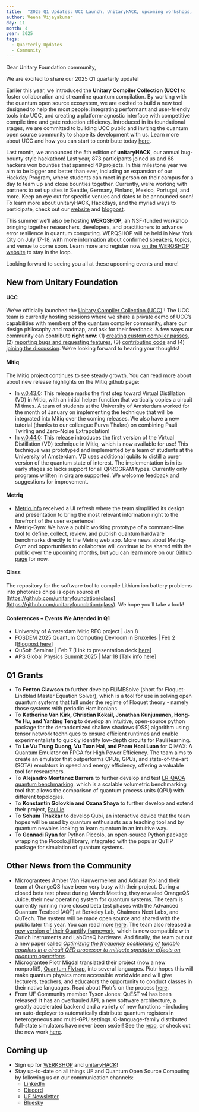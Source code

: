```yaml
---
title:  "2025 Q1 Updates: UCC Launch, UnitaryHACK, upcoming workshops, and more"
author: Veena Vijayakumar
day: 11
month: 4
year: 2025
tags: 
  - Quarterly Updates
  - Community
--- 
```


Dear Unitary Foundation community,

We are excited to share our 2025 Q1 quarterly update! 

Earlier this year, we introduced the **Unitary Compiler Collection (UCC)** to foster collaboration and streamline quantum compilation. By working with the quantum open source ecosystem, we are excited to build a new tool designed to help the most people: integrating performant and user-friendly tools into UCC, and creating a platform-agnostic interface with competitive compile time and gate reduction efficiency. Introduced in its foundational stages, we are committed to building UCC public and inviting the quantum open source community to shape its development with us. Learn more about UCC and how you can start to contribute today [here](https://unitary.foundation/posts/2025_ucc_launch_blog/). 

Last month, we announced the 5th edition of **unitaryHACK**, our annual bug-bounty style hackathon! Last year, 873 participants joined us and 68 hackers won bounties that spanned 49 projects. In this milestone year we aim to be bigger and better than ever, including an expansion of our Hackday Program, where students can meet in person on their campus for a day to team up and close bounties together. Currently, we’re working with partners to set up sites in Seattle, Germany, Finland, Mexico, Portugal, and more. Keep an eye out for specific venues and dates to be announced soon! To learn more about unitaryHACK, Hackdays, and the myriad ways to participate, check out our [website](https://unitaryhack.dev/) and [blogpost](https://unitary.foundation/posts/announcing_unitaryhack25/). 

This summer we’ll also be hosting **WERQSHOP**, an NSF-funded workshop bringing together researchers, developers, and practitioners to advance error resilience in quantum computing. WERQSHOP will be held in New York City on July 17-18, with more information about confirmed speakers, topics, and venue to come soon. Learn more and register now [on the WERQSHOP website](https://werq.shop/) to stay in the loop. 

Looking forward to seeing you all at these upcoming events and more! 


## New from Unitary Foundation

#### UCC
We’ve officially launched the [Unitary Compiler Collection (UCC)](https://unitary.foundation/posts/2025_ucc_launch_blog/)!! The UCC team is currently hosting sessions where we share a private demo of UCC’s capabilities with members of the quantum compiler community, share our design philosophy and roadmap, and ask for their feedback. A few ways our community can contribute **right now**: (1) [creating custom compiler passes](https://ucc.readthedocs.io/en/latest/contributing.html#proposing-a-new-transpiler-pass), (2) [reporting bugs and requesting features](https://github.com/unitaryfoundation/ucc/issues), (3) [contributing code](https://ucc.readthedocs.io/en/latest/contributing.html#contributing-guide) and (4) [joining the discussion](https://discord.com/channels/764231928676089909/1346546840526524427). We’re looking forward to hearing your thoughts! 

#### Mitiq 
The Mitiq project continues to see steady growth. You can read more about about new release highlights on the Mitiq github page: 
- In [v.0.43.0](https://github.com/unitaryfoundation/mitiq/releases/tag/v0.43.0): This release marks the first step toward Virtual Distillation (VD) in Mitiq, with an initial helper function that vertically copies a circuit M times. A team of students at the University of Amsterdam worked for the month of January on implementing the technique that will be integrated into Mitiq over the coming releases. We also have a new tutorial (thanks to our colleague Purva Thakre) on combining Pauli Twirling and Zero-Noise Extrapolation!
- In [v.0.44.0](https://github.com/unitaryfoundation/mitiq/releases/tag/v0.44.0): This release introduces the first version of the Virtual Distillation (VD) technique in Mitiq, which is now available for use! This technique was prototyped and implemented by a team of students at the University of Amsterdam. VD uses additional qubits to distill a purer version of the quantum state of interest. The implementation is in its early stages so lacks support for all QPROGRAM types. Currently only programs written in cirq are supported. We welcome feedback and suggestions for improvement.

#### Metriq
- [Metriq.info](https://metriq.info) received a UI refresh where the team simplified its design and presentation to bring the most relevant information right to the forefront of the user experience!
- Metriq-Gym: We have a public working prototype of a command-line tool to define, collect, review, and publish quantum hardware benchmarks directly to the Metriq web app. More news about Metriq-Gym and opportunities to collaborate will continue to be shared with the public over the upcoming months, but you can learn more on our [Github page](https://github.com/unitaryfoundation/metriq-gym) for now.    

#### Qlass 
The repository for the software tool to compile Lithium ion battery problems into photonics chips is open source at [https://github.com/unitaryfoundation/qlass](https://github.com/unitaryfoundation/qlass). We hope you’ll take a look!   

#### Conferences + Events We Attended in Q1
- University of Amsterdam Mitiq RFC project | Jan 8 
- FOSDEM 2025 Quantum Computing Devroom in Bruxelles | Feb 2 [[Blogpost here](https://unitary.foundation/posts/2025_fosdem_recap/)]
- QuSoft Seminar | Feb 7 [Link to presentation deck [here](https://natestemen.github.io/qem-qusoft/slides.html#/title-slide)]
- APS Global Physics Summit 2025 | Mar 18 [Talk info [here](https://summit.aps.org/events/MAR-J16/9)]


## Q1 Grants
- To **Fenton Clawson** to further develop FLiMESolve (short for Floquet-Lindblad Master Equation Solver), which is a tool for use in solving open quantum systems that fall under the regime of Floquet theory - namely those systems with periodic Hamiltonians.
- To **Katherine Van Kirk, Christian Kokail, Jonathan Kunjummen, Hong-Ye Hu, and Yanting Teng** to develop an intuitive, open-source python package for the derandomized shallow shadows (DSS) algorithm using tensor network techniques to ensure efficient runtimes and enable experimentalists to quickly identify low-depth circuits for Pauli learning.
- To **Le Vu Trung Duong, Vu Tuan Hai, and Pham Hoai Luan** for QIMAX: A Quantum Emulator on FPGA for High Power Efficiency. The team aims to create an emulator that outperforms CPUs, GPUs, and state-of-the-art (SOTA) emulators in speed and energy efficiency, offering a valuable tool for researchers.
- To **Alejandro Montanez Barrera** to further develop and test [LR-QAOA quantum benchmarking](https://arxiv.org/pdf/2502.06471), which is a scalable volumetric benchmarking tool that allows the comparison of quantum process units (QPU) with different topologies.
- To **Konstantin Golovkin and Oxana Shaya** to further develop and extend their project, [PauLie](https://github.com/QPauLie/PauLie).
- To **Sohum Thakkar** to develop Qubi, an interactive device that the team hopes will be used by quantum enthusiasts as a teaching tool and by quantum newbies looking to learn quantum in an intuitive way.
- To **Gennadi Ryan** for Python Piccolo, an open-source Python package wrapping the Piccolo.jl library, integrated with the popular QuTIP package for simulation of quantum systems.


## Other News from the Community
- Micrograntees Amber Van Hauwermeiren and Adriaan Rol and their team at OrangeQS have been very busy with their project. During a closed beta test phase during March Meeting, they revealed OrangeQS Juice, their new operating system for quantum systems. The team is currently running more closed beta test phases with the Advanced Quantum Testbed (AQT) at Berkeley Lab, Chalmers Next Labs, and QuTech. The system will be made open source and shared with the public later this year. You can read more [here](https://orangeqs.com/news/reveal-orangeqs-juice/). The team also released a [new version of their Quantify framework](https://orangeqs.com/news/quantify-zurich-instruments-0-0-1-release/), which is now compatible with Zurich Instruments and LabOneQ hardware. And finally, the team put out a new paper called [*Optimizing the frequency positioning of tunable couplers in a circuit QED processor to mitigate spectator effects on quantum operations*](https://arxiv.org/abs/2503.13225). 
- Micrograntee Piotr Migdal translated their project (now a new nonprofit!), [Quantum Flytrap](https://lab.quantumflytrap.com/), into several languages. Piotr hopes this will make quantum physics more accessible worldwide and will give lecturers, teachers, and educators the opportunity to conduct classes in their native languages. Read about Piotr’s on the process [here](https://p.migdal.pl/blog/2025/04/vibe-translating-quantum-flytrap).
- From UF Community member Tyson Jones: QuEST v4 has been released! It has an overhauled API, a new software architecture, a greatly accelerated backend and a variety of new functions - including an auto-deployer to automatically distribute quantum registers in heterogeneous and multi-GPU settings. C-language-family distributed full-state simulators have never been sexier! See the [repo](https://github.com/QuEST-Kit/QuEST), or check out the new work [here](https://github.com/QuEST-Kit/QuEST/blob/main/docs/v4.md).

## Coming up
- Sign up for [WERKSHOP](https://werq.shop/) and [unitaryHACK](https://unitaryhack.dev/register/)! 
- Stay up-to-date on all things UF and Quantum Open Source Computing by following us on our communication channels: 
    - [LinkedIn](https://www.linkedin.com/company/unitary-foundation/)
    - [Discord](https://discord.gg/2Y9z9xKKbr)
    - [UF Newsletter](https://bit.ly/uf-signup)
    - [Bluesky](https://bsky.app/profile/unitary.foundation)

